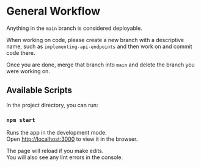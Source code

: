 # General Workflow

Anything in the `main` branch is considered deployable.

When working on code, please create a new branch with a descriptive name, such as `implementing-api-endpoints` and then work on and commit code there.

Once you are done, merge that branch into `main` and delete the branch you were working on.

## Available Scripts

In the project directory, you can run:

### `npm start`

Runs the app in the development mode.\
Open [http://localhost:3000](http://localhost:3000) to view it in the browser.

The page will reload if you make edits.\
You will also see any lint errors in the console.